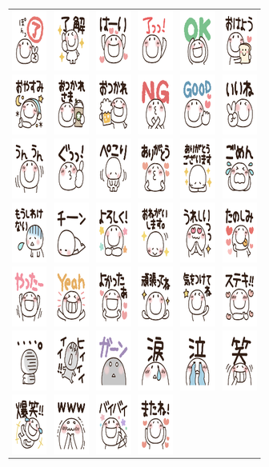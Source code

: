 <table border="0">
  <tr>
    <td align="center">
      <img src="../../image/Marup/Marup_001.png" height="120" width="120" />
    </td>
    <td align="center">
      <img src="../../image/Marup/Marup_002.png" height="120" width="120" />
    </td>
    <td align="center">
      <img src="../../image/Marup/Marup_003.png" height="120" width="120" />
    </td>
    <td align="center">
      <img src="../../image/Marup/Marup_004.png" height="120" width="120" />
    </td>
    <td align="center">
      <img src="../../image/Marup/Marup_005.png" height="120" width="120" />
    </td>
    <td align="center">
      <img src="../../image/Marup/Marup_006.png" height="120" width="120" />
    </td>
  </tr>
  <tr>
    <td align="center">
      <img src="../../image/Marup/Marup_007.png" height="120" width="120" />
    </td>
    <td align="center">
      <img src="../../image/Marup/Marup_008.png" height="120" width="120" />
    </td>
    <td align="center">
      <img src="../../image/Marup/Marup_009.png" height="120" width="120" />
    </td>
    <td align="center">
      <img src="../../image/Marup/Marup_010.png" height="120" width="120" />
    </td>
    <td align="center">
      <img src="../../image/Marup/Marup_011.png" height="120" width="120" />
    </td>
    <td align="center">
      <img src="../../image/Marup/Marup_012.png" height="120" width="120" />
    </td>
  </tr>
  <tr>
    <td align="center">
      <img src="../../image/Marup/Marup_013.png" height="120" width="120" />
    </td>
    <td align="center">
      <img src="../../image/Marup/Marup_014.png" height="120" width="120" />
    </td>
    <td align="center">
      <img src="../../image/Marup/Marup_015.png" height="120" width="120" />
    </td>
    <td align="center">
      <img src="../../image/Marup/Marup_016.png" height="120" width="120" />
    </td>
    <td align="center">
      <img src="../../image/Marup/Marup_017.png" height="120" width="120" />
    </td>
    <td align="center">
      <img src="../../image/Marup/Marup_018.png" height="120" width="120" />
    </td>
  </tr>
  <tr>
    <td align="center">
      <img src="../../image/Marup/Marup_019.png" height="120" width="120" />
    </td>
    <td align="center">
      <img src="../../image/Marup/Marup_020.png" height="120" width="120" />
    </td>
    <td align="center">
      <img src="../../image/Marup/Marup_021.png" height="120" width="120" />
    </td>
    <td align="center">
      <img src="../../image/Marup/Marup_022.png" height="120" width="120" />
    </td>
    <td align="center">
      <img src="../../image/Marup/Marup_023.png" height="120" width="120" />
    </td>
    <td align="center">
      <img src="../../image/Marup/Marup_024.png" height="120" width="120" />
    </td>
  </tr>
  <tr>
    <td align="center">
      <img src="../../image/Marup/Marup_025.png" height="120" width="120" />
    </td>
    <td align="center">
      <img src="../../image/Marup/Marup_026.png" height="120" width="120" />
    </td>
    <td align="center">
      <img src="../../image/Marup/Marup_027.png" height="120" width="120" />
    </td>
    <td align="center">
      <img src="../../image/Marup/Marup_028.png" height="120" width="120" />
    </td>
    <td align="center">
      <img src="../../image/Marup/Marup_029.png" height="120" width="120" />
    </td>
    <td align="center">
      <img src="../../image/Marup/Marup_030.png" height="120" width="120" />
    </td>
  </tr>
  <tr>
    <td align="center">
      <img src="../../image/Marup/Marup_031.png" height="120" width="120" />
    </td>
    <td align="center">
      <img src="../../image/Marup/Marup_032.png" height="120" width="120" />
    </td>
    <td align="center">
      <img src="../../image/Marup/Marup_033.png" height="120" width="120" />
    </td>
    <td align="center">
      <img src="../../image/Marup/Marup_034.png" height="120" width="120" />
    </td>
    <td align="center">
      <img src="../../image/Marup/Marup_035.png" height="120" width="120" />
    </td>
    <td align="center">
      <img src="../../image/Marup/Marup_036.png" height="120" width="120" />
    </td>
  </tr>
  <tr>
    <td align="center">
      <img src="../../image/Marup/Marup_037.png" height="120" width="120" />
    </td>
    <td align="center">
      <img src="../../image/Marup/Marup_038.png" height="120" width="120" />
    </td>
    <td align="center">
      <img src="../../image/Marup/Marup_039.png" height="120" width="120" />
    </td>
    <td align="center">
      <img src="../../image/Marup/Marup_040.png" height="120" width="120" />
    </td>
  </tr>
</table>
